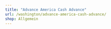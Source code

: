 ```yaml
---
title: "Advance America Cash Advance"
url: /washington/advance-america-cash-advance/
shop: Allgemein
---
```

